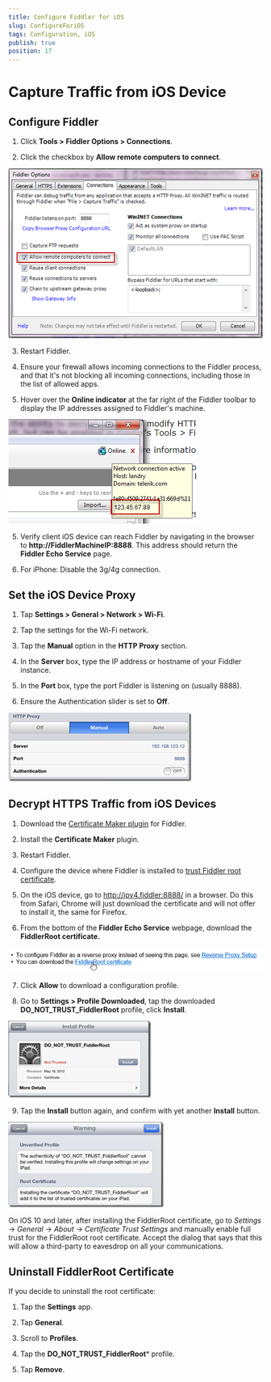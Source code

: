 ```yaml
---
title: Configure Fiddler for iOS
slug: ConfigureForiOS
tags: Configuration, iOS
publish: true
position: 17
---
```


Capture Traffic from iOS Device
===============================

Configure Fiddler
-----------------

1. Click **Tools > Fiddler Options > Connections**.

2. Click the checkbox by **Allow remote computers to connect**.

 ![Allow remote computers to connect][1]

3. Restart Fiddler.

4. Ensure your firewall allows incoming connections to the Fiddler process, and that it's not blocking all incoming connections, including those in the list of allowed apps.

4. Hover over the **Online indicator** at the far right of the Fiddler toolbar to display the IP addresses assigned to Fiddler's machine.

 ![Online Tooltip][2]

5. Verify client iOS device can reach Fiddler by navigating in the browser to **http://FiddlerMachineIP:8888**. This address should return the **Fiddler Echo Service** page.

6. For iPhone: Disable the 3g/4g connection.

Set the iOS Device Proxy
------------------------

1. Tap **Settings > General > Network > Wi-Fi**.

2. Tap the settings for the Wi-Fi network.

3. Tap the **Manual** option in the **HTTP Proxy** section. 

4. In the **Server** box, type the IP address or hostname of your Fiddler instance. 

5. In the **Port** box, type the port Fiddler is listening on (usually 8888). 

6. Ensure the Authentication slider is set to **Off**.

 ![iOS Proxy Settings][3]

Decrypt HTTPS Traffic from iOS Devices
--------------------------------------

1. Download the [Certificate Maker plugin][8] for Fiddler.

2. Install the **Certificate Maker** plugin.

3. Restart Fiddler.

4. Configure the device where Fiddler is installed to [trust Fiddler root certificate][4].

5. On the iOS device, go to http://ipv4.fiddler:8888/ in a browser. Do this from Safari, Chrome will just download the certificate and will not offer to install it, the same for Firefox.

6. From the bottom of the **Fiddler Echo Service** webpage, download the **FiddlerRoot certificate.**

 ![Download FiddlerRoot Certificate][5]

7. Click **Allow** to download a configuration profile.

8. Go to  **Settings > Profile Downloaded**, tap the downloaded **DO_NOT_TRUST_FiddlerRoot** profile, click **Install**.

 ![Install Profile][6]

9. Tap the **Install** button again, and confirm with yet another **Install** button.

 ![Warning][7]

On iOS 10 and later, after installing the FiddlerRoot certificate, go to *Settings* -> *General* -> *About* -> *Certificate Trust Settings* and manually enable full trust for the FiddlerRoot root certificate. Accept the dialog that says that this will allow a third-party to eavesdrop on all your communications.

Uninstall FiddlerRoot Certificate
---------------------------------

If you decide to uninstall the root certificate:

1. Tap the **Settings** app.

2. Tap **General**.

3. Scroll to **Profiles**.

4. Tap the **DO_NOT_TRUST_FiddlerRoot*** profile.

5. Tap **Remove**.

[1]: ../../images/ConfigureForiOS/AllowRemoteComputersToConnect.png
[2]: ../../images/ConfigureForiOS/OnlineTooltip.png
[3]: ../../images/ConfigureForiOS/iOSProxySettings.png
[4]: ./TrustFiddlerRootCert
[5]: ../../images/ConfigureForiOS/DownloadFiddlerRootCert.png
[6]: ../../images/ConfigureForiOS/InstallProfile.png
[7]: ../../images/ConfigureForiOS/Warning.png
[8]: http://fiddler2.com/add-ons
